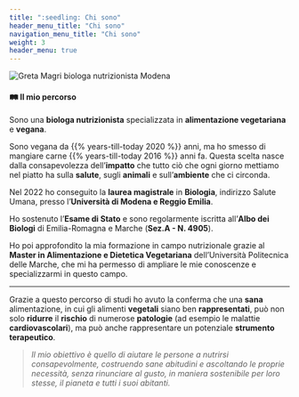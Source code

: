 ```yaml
---
title: ":seedling: Chi sono"
header_menu_title: "Chi sono"
navigation_menu_title: "Chi sono"
weight: 3
header_menu: true
---
```


![Greta Magri biologa nutrizionista Modena](images/profile_photo.jpeg)

#### :railway_track: Il mio percorso

Sono una **biologa nutrizionista** specializzata in **alimentazione vegetariana** e **vegana**.

Sono vegana da {{% years-till-today 2020 %}} anni, ma ho smesso di mangiare carne
{{% years-till-today 2016 %}} anni fa.
Questa scelta nasce dalla consapevolezza dell’**impatto** che tutto ciò che ogni giorno mettiamo nel
piatto ha sulla **salute**, sugli **animali** e sull’**ambiente** che ci circonda.

Nel 2022 ho conseguito la **laurea magistrale** in **Biologia**, indirizzo Salute Umana, presso l’**Università di Modena e Reggio Emilia**.

Ho sostenuto l’**Esame di Stato** e sono regolarmente iscritta all’**Albo dei Biologi** di Emilia-Romagna e Marche (**Sez.A - N. 4905**).

Ho poi approfondito la mia formazione in campo nutrizionale grazie al **Master in Alimentazione e Dietetica Vegetariana**
dell’Università Politecnica delle Marche, che mi ha permesso di ampliare le mie conoscenze e specializzarmi in questo campo.

----

Grazie a questo percorso di studi ho avuto la conferma che una **sana** alimentazione, in cui gli alimenti **vegetali** siano ben **rappresentati**,
può non solo **ridurre** il **rischio** di numerose **patologie** (ad esempio le malattie **cardiovascolari**),
ma può anche rappresentare un potenziale **strumento terapeutico**.


> *Il mio obiettivo è quello di aiutare le persone a nutrirsi consapevolmente, costruendo sane abitudini e ascoltando le proprie necessità,
senza rinunciare al gusto, in maniera sostenibile per loro stesse, il pianeta e tutti i suoi abitanti.*
